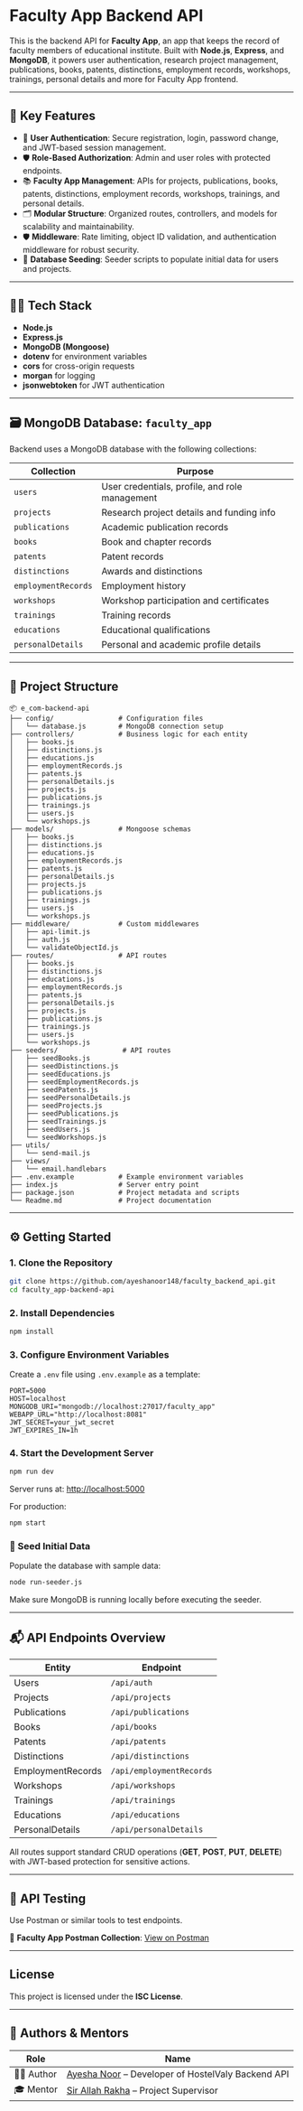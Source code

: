 # Faculty App Backend API

This is the backend API for **Faculty App**, an app that keeps the record of faculty members of educational institute. Built with **Node.js**, **Express**, and **MongoDB**, it powers user authentication, research project management, publications, books, patents, distinctions, employment records, workshops, trainings, personal details and more for Faculty App frontend.
 
---

## 🚀 Key Features

- 🔐 **User Authentication**: Secure registration, login, password change, and JWT-based session management.
- 🛡️ **Role-Based Authorization**: Admin and user roles with protected endpoints.
- 📚 **Faculty App Management**: APIs for projects, publications, books, patents, distinctions, employment records, workshops, trainings, and personal details.
- 🗂️ **Modular Structure**: Organized routes, controllers, and models for scalability and maintainability.
- 🛡️ **Middleware**: Rate limiting, object ID validation, and authentication middleware for robust security.
- 🌱 **Database Seeding**: Seeder scripts to populate initial data for users and projects.

---

## 🧑‍💻 Tech Stack

- **Node.js**
- **Express.js**
- **MongoDB (Mongoose)**
- **dotenv** for environment variables
- **cors** for cross-origin requests
- **morgan** for logging
- **jsonwebtoken** for JWT authentication

---

## 🗃️ MongoDB Database: `faculty_app`

Backend uses a MongoDB database with the following collections:

| Collection         | Purpose                                               |
| ------------------ | ---------------------------------------------------- |
| `users`            | User credentials, profile, and role management       |
| `projects`         | Research project details and funding info            |
| `publications`     | Academic publication records                         |
| `books`            | Book and chapter records                             |
| `patents`          | Patent records                                       |
| `distinctions`     | Awards and distinctions                              |
| `employmentRecords`| Employment history                                   |
| `workshops`        | Workshop participation and certificates              |
| `trainings`        | Training records                                     |
| `educations`       | Educational qualifications                           |
| `personalDetails`  | Personal and academic profile details                |

---

## 📁 Project Structure

```
📦 e_com-backend-api
├── config/                # Configuration files
│   └── database.js        # MongoDB connection setup
├── controllers/           # Business logic for each entity
│   ├── books.js
│   ├── distinctions.js
│   ├── educations.js
│   ├── employmentRecords.js
│   ├── patents.js
│   ├── personalDetails.js
│   ├── projects.js
│   ├── publications.js
│   ├── trainings.js
│   ├── users.js
│   └── workshops.js
├── models/                # Mongoose schemas
│   ├── books.js
│   ├── distinctions.js
│   ├── educations.js
│   ├── employmentRecords.js
│   ├── patents.js
│   ├── personalDetails.js
│   ├── projects.js
│   ├── publications.js
│   ├── trainings.js
│   ├── users.js
│   └── workshops.js
├── middleware/            # Custom middlewares
│   ├── api-limit.js
│   ├── auth.js
│   └── validateObjectId.js
├── routes/                # API routes
│   ├── books.js
│   ├── distinctions.js
│   ├── educations.js
│   ├── employmentRecords.js
│   ├── patents.js
│   ├── personalDetails.js
│   ├── projects.js
│   ├── publications.js
│   ├── trainings.js
│   ├── users.js
│   └── workshops.js
├── seeders/                # API routes
│   ├── seedBooks.js
│   ├── seedDistinctions.js
│   ├── seedEducations.js
│   ├── seedEmploymentRecords.js
│   ├── seedPatents.js
│   ├── seedPersonalDetails.js
│   ├── seedProjects.js
│   ├── seedPublications.js
│   ├── seedTrainings.js
│   ├── seedUsers.js
│   └── seedWorkshops.js
├── utils/
│   └── send-mail.js
├── views/
│   └── email.handlebars
├── .env.example           # Example environment variables
├── index.js               # Server entry point
├── package.json           # Project metadata and scripts
└── Readme.md              # Project documentation
```

---

## ⚙️ Getting Started

### 1. Clone the Repository

```bash
git clone https://github.com/ayeshanoor148/faculty_backend_api.git
cd faculty_app-backend-api
```

### 2. Install Dependencies

```bash
npm install
```

### 3. Configure Environment Variables

Create a `.env` file using `.env.example` as a template:

```env
PORT=5000
HOST=localhost
MONGODB_URI="mongodb://localhost:27017/faculty_app"
WEBAPP_URL="http://localhost:8081"
JWT_SECRET=your_jwt_secret
JWT_EXPIRES_IN=1h
```

### 4. Start the Development Server

```bash
npm run dev
```

Server runs at: [http://localhost:5000](http://localhost:5000)

For production:

```bash
npm start
```

### 🌱 Seed Initial Data

Populate the database with sample data:

```bash
node run-seeder.js
```

Make sure MongoDB is running locally before executing the seeder.

---

## 📬 API Endpoints Overview

| Entity            | Endpoint                 |
| ----------------- | ------------------------ |
| Users             | `/api/auth`              |
| Projects          | `/api/projects`          |
| Publications      | `/api/publications`      |
| Books             | `/api/books`             |
| Patents           | `/api/patents`           |
| Distinctions      | `/api/distinctions`      |
| EmploymentRecords | `/api/employmentRecords` |
| Workshops         | `/api/workshops`         |
| Trainings         | `/api/trainings`         |
| Educations        | `/api/educations`        |
| PersonalDetails   | `/api/personalDetails`   |

All routes support standard CRUD operations (**GET**, **POST**, **PUT**, **DELETE**) with JWT-based protection for sensitive actions.

---

## 🔗 API Testing

Use Postman or similar tools to test endpoints.

📂 **Faculty App Postman Collection**: [View on Postman](https://web.postman.co/workspace/My-Workspace~28b150c7-2164-4fb6-8f32-cadc2037b7cb/request/42689136-0e4316cb-2c17-46a8-8a35-ada88a0afe9a?action=share&source=copy-link&creator=42689136)

---

##  License

This project is licensed under the **ISC License**.

---

## 👤 Authors & Mentors

| Role         | Name                                                                 |
| ------------ | -------------------------------------------------------------------- |
| 🧑‍💻 Author   | [Ayesha Noor](https://github.com/ayeshanoor148) – Developer of HostelValy Backend API |
| 🎓 Mentor    | [Sir Allah Rakha](https://github.com/sudo-allahrakha) – Project Supervisor |
